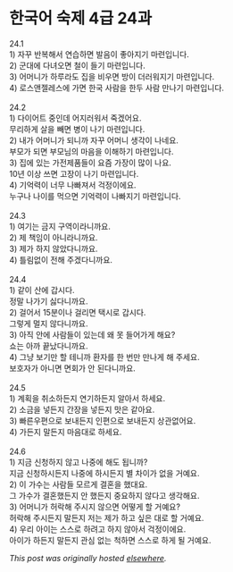 # 한국어 숙제 4급 24과

<p>24.1<br>1) &#51088;&#44984; &#48152;&#48373;&#54644;&#49436; &#50672;&#49845;&#54616;&#47732; &#48156;&#51020;&#51060; &#51339;&#50500;&#51648;&#44592; &#47560;&#47144;&#51077;&#45768;&#45796;.<br>2) &#44400;&#45824;&#50640; &#45796;&#45376;&#50724;&#47732; &#52384;&#51060; &#46308;&#44592; &#47560;&#47144;&#51077;&#45768;&#45796;.<br>3) &#50612;&#47672;&#45768;&#44032; &#54616;&#47336;&#46972;&#46020; &#51665;&#51012; &#48708;&#50864;&#47732; &#48169;&#51060; &#45908;&#47084;&#50892;&#51648;&#44592; &#47560;&#47144;&#51077;&#45768;&#45796;.<br>4) &#47196;&#49828;&#50532;&#51236;&#47112;&#49828;&#50640; &#44032;&#47732; &#54620;&#44397; &#49324;&#46988;&#51012; &#54620;&#46160; &#49324;&#46988; &#47564;&#45208;&#44592; &#47560;&#47144;&#51077;&#45768;&#45796;.<br><br>24.2<br>1) &#45796;&#51060;&#50612;&#53944; &#51473;&#51064;&#45936; &#50612;&#51648;&#47084;&#50892;&#49436; &#51453;&#44192;&#50612;&#50836;.<br>&#47924;&#47532;&#54616;&#44172; &#49332;&#51012; &#48764;&#47732; &#48337;&#51060; &#45208;&#44592; &#47560;&#47144;&#51077;&#45768;&#45796;.<br>2) &#45236;&#44032; &#50612;&#47672;&#45768;&#44032; &#46104;&#45768;&#44620; &#51088;&#44984; &#50612;&#47672;&#45768; &#49373;&#44033;&#51060; &#45208;&#45348;&#50836;.<br>&#48512;&#47784;&#44032; &#46104;&#47732; &#48512;&#47784;&#45784;&#51032; &#47560;&#51020;&#51012; &#51060;&#54644;&#54616;&#44592; &#47560;&#47144;&#51077;&#45768;&#45796;.<br>3) &#51665;&#50640; &#51080;&#45716; &#44032;&#51204;&#51228;&#54408;&#46308;&#51060; &#50836;&#51608; &#44032;&#51109;&#51060; &#47566;&#51060; &#45208;&#50836;.<br>10&#45380; &#51060;&#49345; &#50416;&#47732; &#44256;&#51109;&#51060; &#45208;&#44592; &#47560;&#47144;&#51077;&#45768;&#45796;.<br>4) &#44592;&#50613;&#47141;&#51060; &#45320;&#47924; &#45208;&#48736;&#51256;&#49436; &#44145;&#51221;&#51060;&#50640;&#50836;.<br>&#45572;&#44396;&#45208; &#45208;&#51060;&#47484; &#47673;&#51004;&#47732; &#44592;&#50613;&#47141;&#51060; &#45208;&#48736;&#51648;&#44592; &#47560;&#47144;&#51077;&#45768;&#45796;.<br><br>24.3<br>1) &#50668;&#44592;&#45716; &#44552;&#51648; &#44396;&#50669;&#51060;&#46972;&#45768;&#44620;&#50836;.<br>2) &#51228; &#52293;&#51076;&#51060; &#50500;&#45768;&#46972;&#45768;&#44620;&#50836;.<br>3) &#51228;&#44032; &#54616;&#51648; &#50506;&#50520;&#45796;&#45768;&#44620;&#50836;.<br>4) &#53952;&#47548;&#50630;&#51060; &#51204;&#54644; &#51452;&#44192;&#45796;&#45768;&#44620;&#50836;.<br><br>24.4<br>1) &#44057;&#51060; &#49328;&#50640; &#44049;&#49884;&#45796;.<br>&#51221;&#47568; &#45208;&#44032;&#44592; &#49899;&#45796;&#45768;&#44620;&#50836;.<br>2) &#44152;&#50612;&#49436; 15&#48516;&#51060;&#45208; &#44152;&#47532;&#47732; &#53469;&#49884;&#47196; &#44049;&#49884;&#45796;.<br>&#44536;&#47111;&#44172; &#47680;&#51648; &#50506;&#45796;&#45768;&#44620;&#50836;.<br>3) &#50500;&#51649; &#50504;&#50640; &#49324;&#46988;&#46308;&#51060; &#51080;&#45716;&#45936; &#50780; &#47803; &#46308;&#50612;&#44032;&#44172; &#54644;&#50836;?<br>&#49660;&#45716; &#50500;&#44620; &#45149;&#45228;&#45796;&#45768;&#44620;&#50836;.<br>4) &#44536;&#45285; &#48372;&#44592;&#47564; &#54624; &#53580;&#45768;&#44620; &#54872;&#51088;&#47484; &#54620; &#48264;&#47564; &#47564;&#45208;&#44172; &#54644; &#51452;&#49464;&#50836;.<br>&#48372;&#54840;&#51088;&#44032; &#50500;&#45768;&#47732; &#47732;&#54924;&#44032; &#50504; &#46108;&#45796;&#45768;&#44620;&#50836;.<br><br>24.5<br>1) &#44228;&#54925;&#51012; &#52712;&#49548;&#54616;&#46304;&#51648; &#50672;&#44592;&#54616;&#46304;&#51648; &#50508;&#50500;&#49436; &#54616;&#49464;&#50836;.<br>2) &#49548;&#44552;&#51012; &#45347;&#46304;&#51648; &#44036;&#51109;&#51012; &#45347;&#46304;&#51648; &#47579;&#51008; &#44057;&#50500;&#50836;.<br>3) &#48736;&#47480;&#50864;&#54200;&#51004;&#47196; &#48372;&#45236;&#46304;&#51648; &#51064;&#54200;&#51004;&#47196; &#48372;&#45236;&#46304;&#51648; &#49345;&#44288;&#50630;&#50612;&#50836;.<br>4) &#44032;&#46304;&#51648; &#47568;&#46304;&#51648; &#47560;&#51020;&#45824;&#47196; &#54616;&#49464;&#50836;.<br><br>24.6<br>1) &#51648;&#44552; &#49888;&#52397;&#54616;&#51648; &#50506;&#44256; &#45208;&#51473;&#50640; &#54644;&#46020; &#46121;&#45768;&#44620;?<br>&#51648;&#44552; &#49888;&#52397;&#54616;&#49884;&#46304;&#51648; &#45208;&#51473;&#50640; &#54616;&#49884;&#46304;&#51648; &#48324; &#52264;&#51060;&#44032; &#50630;&#51012; &#44144;&#50696;&#50836;.<br>2) &#51060; &#44032;&#49688;&#45716; &#49324;&#46988;&#46308; &#47784;&#47476;&#44172; &#44208;&#54844;&#51012; &#54664;&#45824;&#50836;.<br>&#44536; &#44032;&#49688;&#44032; &#44208;&#54844;&#54664;&#46304;&#51648; &#50504; &#54664;&#46304;&#51648; &#51473;&#50836;&#54616;&#51648; &#50506;&#45796;&#44256; &#49373;&#44033;&#54644;&#50836;.<br>3) &#50612;&#47672;&#45768;&#44032; &#54728;&#46973;&#54644; &#51452;&#49884;&#51648; &#50506;&#51004;&#47732; &#50612;&#46523;&#44172; &#54624; &#44144;&#50696;&#50836;?<br>&#54728;&#46973;&#54644; &#51452;&#49884;&#46304;&#51648; &#47568;&#46304;&#51648; &#51200;&#45716; &#51228;&#44032; &#54616;&#44256; &#49910;&#51008; &#45824;&#47196; &#54624; &#44144;&#50696;&#50836;.<br>4) &#50864;&#47532; &#50500;&#51060;&#45716; &#49828;&#49828;&#47196; &#54616;&#47140;&#44256; &#54616;&#51648; &#50506;&#50500;&#49436; &#44145;&#51221;&#51060;&#50640;&#50836;.<br>&#50500;&#51060;&#44032; &#54616;&#46304;&#51648; &#47568;&#46304;&#51648; &#44288;&#49900; &#50630;&#45716; &#52377;&#54616;&#47732; &#49828;&#49828;&#47196; &#54616;&#44172; &#46112; &#44144;&#50696;&#50836;.</p>


*This post was originally hosted [elsewhere](http://planspace.blogspot.com/2009/07/4-24.html).*

